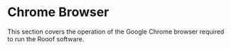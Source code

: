 # Chrome Browser
This section covers the operation of the Google Chrome browser required to run the Rooof software.
